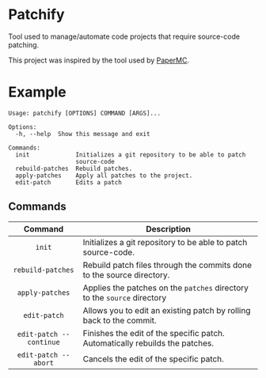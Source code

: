 # Patchify

Tool used to manage/automate code projects that require source-code patching.

This project was inspired by the tool used by [PaperMC](https://github.com/PaperMC/Paper).

# Example

```
Usage: patchify [OPTIONS] COMMAND [ARGS]...

Options:
  -h, --help  Show this message and exit

Commands:
  init             Initializes a git repository to be able to patch
                   source-code
  rebuild-patches  Rebuild patches.
  apply-patches    Apply all patches to the project.
  edit-patch       Edits a patch
```

## Commands

| Command                 | Description                                                                  |
|:-----------------------:| ---------------------------------------------------------------------------- |
| `init`                  | Initializes a git repository to be able to patch source-code.                |
| `rebuild-patches`       | Rebuild patch files through the commits done to the source directory.        |
| `apply-patches`         | Applies the patches on the `patches` directory to the `source` directory     |
| `edit-patch`            | Allows you to edit an existing patch by rolling back to the commit.          |
| `edit-patch --continue` | Finishes the edit of the specific patch. Automatically rebuilds the patches. |
| `edit-patch --abort`    | Cancels the edit of the specific patch.                                      |
